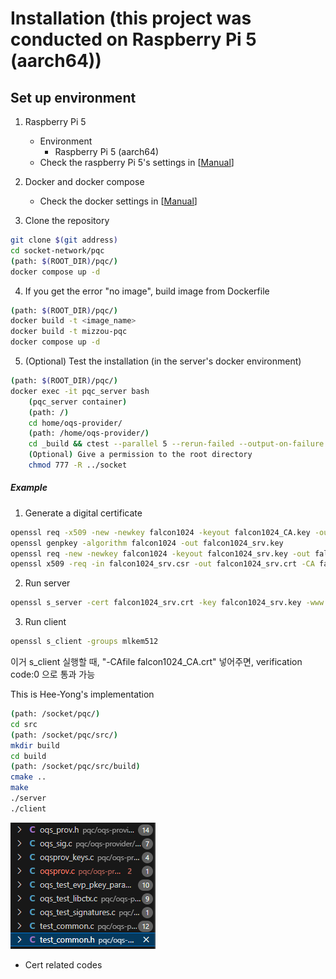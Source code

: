
# Installation (this project was conducted on Raspberry Pi 5 (aarch64))

## Set up environment

1. Raspberry Pi 5
   - Environment
     - Raspberry Pi 5 (aarch64)
   - Check the raspberry Pi 5's settings in [[Manual](https://github.com/heeyong-kwon/helper/blob/main/README.md)]

2. Docker and docker compose
   - Check the docker settings in [[Manual](https://github.com/heeyong-kwon/helper/blob/main/README.md)]

3. Clone the repository
```bash
git clone $(git address)
cd socket-network/pqc
(path: $(ROOT_DIR)/pqc/)
docker compose up -d
```

4. If you get the error "no image", build image from Dockerfile
```bash
(path: $(ROOT_DIR)/pqc/)
docker build -t <image_name>
docker build -t mizzou-pqc
docker compose up -d
```


5. (Optional) Test the installation (in the server's docker environment)
```bash
(path: $(ROOT_DIR)/pqc/)
docker exec -it pqc_server bash
    (pqc_server container)
    (path: /)
    cd home/oqs-provider/
    (path: /home/oqs-provider/)
    cd _build && ctest --parallel 5 --rerun-failed --output-on-failure -V
    (Optional) Give a permission to the root directory
    chmod 777 -R ../socket
```




##### Example
1. Generate a digital certificate
```bash
openssl req -x509 -new -newkey falcon1024 -keyout falcon1024_CA.key -out falcon1024_CA.crt -nodes -subj "/CN=test CA" -days 365 -config /usr/local/ssl/openssl.cnf
openssl genpkey -algorithm falcon1024 -out falcon1024_srv.key
openssl req -new -newkey falcon1024 -keyout falcon1024_srv.key -out falcon1024_srv.csr -nodes -subj "/CN=test server" -config /usr/local/ssl/openssl.cnf
openssl x509 -req -in falcon1024_srv.csr -out falcon1024_srv.crt -CA falcon1024_CA.crt -CAkey falcon1024_CA.key -CAcreateserial -days 365
```
2. Run server
```bash
openssl s_server -cert falcon1024_srv.crt -key falcon1024_srv.key -www -tls1_3 -groups mlkem512
```
3. Run client
```bash
openssl s_client -groups mlkem512
```





<!-- 지금 연결은 되는데, verification 21 <- 서버 인증서를 신뢰할 수 없어서 발생하는 문제임. TLS 연결은 성공적으로 설정됨> -->
이거 s_client 실행할 때, "-CAfile falcon1024_CA.crt" 넣어주면, verification code:0 으로 통과 가능





<!-- c code로 실행하는 건 아직 검증 안 됨 -->
This is Hee-Yong's implementation
```bash
(path: /socket/pqc/)
cd src
(path: /socket/pqc/src/)
mkdir build
cd build
(path: /socket/pqc/src/build)
cmake ..
make
./server
./client
```



![alt text](image.png)
- Cert related codes




<!-- ## How to add submodule
```bash
git submodule add <repositoy.git>
(example)
git submodule add https://github.com/open-quantum-safe/oqs-provider.git
git submodule update --init --recursive
``` -->